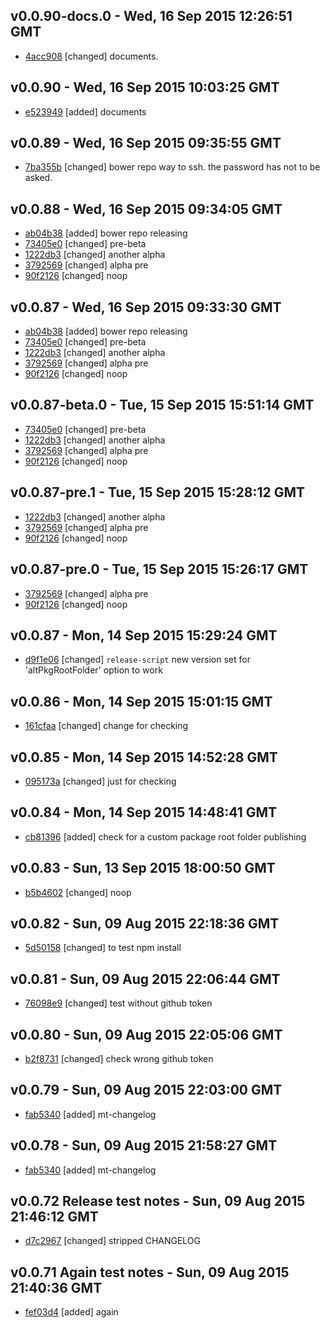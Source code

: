 v0.0.90-docs.0 - Wed, 16 Sep 2015 12:26:51 GMT
----------------------------------------------

- [4acc908](../../commit/4acc908) [changed] documents.



v0.0.90 - Wed, 16 Sep 2015 10:03:25 GMT
---------------------------------------

- [e523949](../../commit/e523949) [added] documents



v0.0.89 - Wed, 16 Sep 2015 09:35:55 GMT
---------------------------------------

- [7ba355b](../../commit/7ba355b) [changed] bower repo way to ssh. the password has not to be asked.



v0.0.88 - Wed, 16 Sep 2015 09:34:05 GMT
---------------------------------------

- [ab04b38](../../commit/ab04b38) [added] bower repo releasing
- [73405e0](../../commit/73405e0) [changed] pre-beta
- [1222db3](../../commit/1222db3) [changed] another alpha
- [3792569](../../commit/3792569) [changed] alpha pre
- [90f2126](../../commit/90f2126) [changed] noop



v0.0.87 - Wed, 16 Sep 2015 09:33:30 GMT
---------------------------------------

- [ab04b38](../../commit/ab04b38) [added] bower repo releasing
- [73405e0](../../commit/73405e0) [changed] pre-beta
- [1222db3](../../commit/1222db3) [changed] another alpha
- [3792569](../../commit/3792569) [changed] alpha pre
- [90f2126](../../commit/90f2126) [changed] noop



v0.0.87-beta.0 - Tue, 15 Sep 2015 15:51:14 GMT
----------------------------------------------

- [73405e0](../../commit/73405e0) [changed] pre-beta
- [1222db3](../../commit/1222db3) [changed] another alpha
- [3792569](../../commit/3792569) [changed] alpha pre
- [90f2126](../../commit/90f2126) [changed] noop



v0.0.87-pre.1 - Tue, 15 Sep 2015 15:28:12 GMT
---------------------------------------------

- [1222db3](../../commit/1222db3) [changed] another alpha
- [3792569](../../commit/3792569) [changed] alpha pre
- [90f2126](../../commit/90f2126) [changed] noop



v0.0.87-pre.0 - Tue, 15 Sep 2015 15:26:17 GMT
---------------------------------------------

- [3792569](../../commit/3792569) [changed] alpha pre
- [90f2126](../../commit/90f2126) [changed] noop



v0.0.87 - Mon, 14 Sep 2015 15:29:24 GMT
---------------------------------------

- [d9f1e06](../../commit/d9f1e06) [changed] `release-script` new version set for 'altPkgRootFolder' option to work



v0.0.86 - Mon, 14 Sep 2015 15:01:15 GMT
---------------------------------------

- [161cfaa](../../commit/161cfaa) [changed] change for checking



v0.0.85 - Mon, 14 Sep 2015 14:52:28 GMT
---------------------------------------

- [095173a](../../commit/095173a) [changed] just for checking



v0.0.84 - Mon, 14 Sep 2015 14:48:41 GMT
---------------------------------------

- [cb81396](../../commit/cb81396) [added] check for a custom package root folder publishing



v0.0.83 - Sun, 13 Sep 2015 18:00:50 GMT
---------------------------------------

- [b5b4602](../../commit/b5b4602) [changed] noop



v0.0.82 - Sun, 09 Aug 2015 22:18:36 GMT
---------------------------------------

- [5d50158](../../commit/5d50158) [changed] to test npm install



v0.0.81 - Sun, 09 Aug 2015 22:06:44 GMT
---------------------------------------

- [76098e9](../../commit/76098e9) [changed] test without github token



v0.0.80 - Sun, 09 Aug 2015 22:05:06 GMT
---------------------------------------

- [b2f8731](../../commit/b2f8731) [changed] check wrong github token



v0.0.79 - Sun, 09 Aug 2015 22:03:00 GMT
---------------------------------------

- [fab5340](../../commit/fab5340) [added] mt-changelog



v0.0.78 - Sun, 09 Aug 2015 21:58:27 GMT
---------------------------------------

- [fab5340](../../commit/fab5340) [added] mt-changelog



v0.0.72 Release test notes - Sun, 09 Aug 2015 21:46:12 GMT
----------------------------------------------------------

- [d7c2967](../../commit/d7c2967) [changed] stripped CHANGELOG


v0.0.71 Again test notes - Sun, 09 Aug 2015 21:40:36 GMT
--------------------------------------------------------

- [fef03d4](../../commit/fef03d4) [added] again
